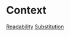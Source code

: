 # Context
[Readability](https://cs50.harvard.edu/x/2020/psets/2/readability/)
[Substitution](https://cs50.harvard.edu/x/2020/psets/2/substitution/)
